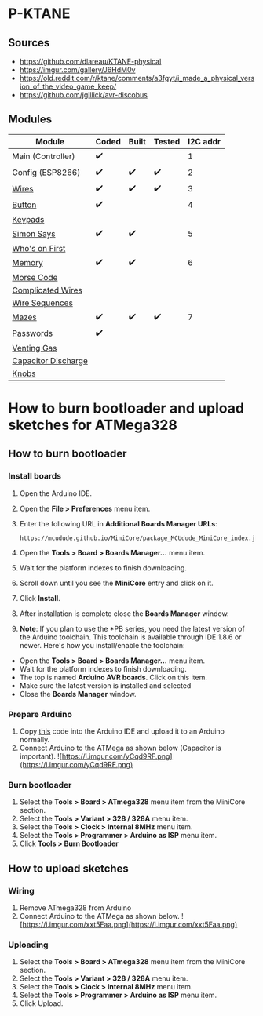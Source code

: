 # P-KTANE
## Sources
* https://github.com/dlareau/KTANE-physical
* https://imgur.com/gallery/J6HdM0v
* https://old.reddit.com/r/ktane/comments/a3fgyt/i_made_a_physical_version_of_the_video_game_keep/
* https://github.com/jgillick/avr-discobus


## Modules
| Module                                                 | Coded | Built | Tested | I2C addr |
|--------------------------------------------------------|-------|-------|--------|----------|
| Main (Controller)                                      | ✔️     |       |        | 1        |
| Config (ESP8266)                                       | ✔️     | ✔️     | ✔️      | 2        |
| [Wires](https://i.imgur.com/xLXpCYH.png)               | ✔️     | ✔️     | ✔️      | 3        |
| [Button](https://i.imgur.com/Leew7du.png)              | ✔️     |       |        | 4        |
| [Keypads](https://i.imgur.com/Zy6ScEo.png)             |       |       |        |          |
| [Simon Says](https://i.imgur.com/uX7BzED.png)          | ✔️     | ✔️     |        | 5        |
| [Who's on First](https://i.imgur.com/YisE1go.png)      |       |       |        |          |
| [Memory](https://i.imgur.com/bvGt5gz.png)              | ✔️     | ✔️     |        | 6        |
| [Morse Code](https://i.imgur.com/V4XAdVZ.png)          |       |       |        |          |
| [Complicated Wires](https://i.imgur.com/jJb2Kp9.png)   |       |       |        |          |
| [Wire Sequences](https://i.imgur.com/1drzKTO.png)      |       |       |        |          |
| [Mazes](https://i.imgur.com/xXMdvLr.png)               | ✔️     | ✔️     | ✔️      | 7        |
| [Passwords](https://i.imgur.com/us0XRBs.png)           | ✔️     |       |        |          |
| [Venting Gas](https://i.imgur.com/f2eua3p.png)         |       |       |        |          |
| [Capacitor Discharge](https://i.imgur.com/Q0VJkoo.png) |       |       |        |          |
| [Knobs](https://i.imgur.com/hlpkEUD.png)               |       |       |        |          |

# How to burn bootloader and upload sketches for ATMega328
## How to burn bootloader
### Install boards
1. Open the Arduino IDE.
1. Open the **File > Preferences** menu item.
1. Enter the following URL in **Additional Boards Manager URLs**:

    ```
    https://mcudude.github.io/MiniCore/package_MCUdude_MiniCore_index.json
    ``` 

1. Open the **Tools > Board > Boards Manager...** menu item.
1. Wait for the platform indexes to finish downloading.
1. Scroll down until you see the **MiniCore** entry and click on it.
1. Click **Install**.
1. After installation is complete close the **Boards Manager** window.
1. **Note**: If you plan to use the *PB series, you need the latest version of the Arduino toolchain. This toolchain is available through IDE 1.8.6 or newer. Here's how you install/enable the toolchain:
  -  Open the **Tools > Board > Boards Manager...** menu item.
  -  Wait for the platform indexes to finish downloading.
  -  The top is named **Arduino AVR boards**. Click on this item.
  -  Make sure the latest version is installed and selected
  -  Close the **Boards Manager** window.

### Prepare Arduino
1. Copy [this](https://raw.githubusercontent.com/adafruit/ArduinoISP/master/ArduinoISP.ino) code into the Arduino IDE and upload it to an Arduino normally.
1. Connect Arduino to the ATMega as shown below (Capacitor is important).
![https://i.imgur.com/yCqd9RF.png](https://i.imgur.com/yCqd9RF.png)

### Burn bootloader
1. Select the **Tools > Board > ATmega328** menu item from the MiniCore section.
1. Select the **Tools > Variant > 328 / 328A** menu item.
1. Select the **Tools > Clock > Internal 8MHz** menu item.
1. Select the **Tools > Programmer > Arduino as ISP** menu item.
1. Click **Tools > Burn Bootloader**

## How to upload sketches
### Wiring
1. Remove ATmega328 from Arduino
1. Connect Arduino to the ATMega as shown below.
![https://i.imgur.com/xxt5Faa.png](https://i.imgur.com/xxt5Faa.png)

### Uploading
1. Select the **Tools > Board > ATmega328** menu item from the MiniCore section.
1. Select the **Tools > Variant > 328 / 328A** menu item.
1. Select the **Tools > Clock > Internal 8MHz** menu item.
1. Select the **Tools > Programmer > Arduino as ISP** menu item.
1. Click Upload.